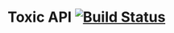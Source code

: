 # Toxic API [![Build Status](https://dev.azure.com/toxicapi/htn2021/_apis/build/status/Vboivin.hackthenorth2021%20(1)?branchName=main)](https://dev.azure.com/toxicapi/htn2021/_build/latest?definitionId=3&branchName=main)
